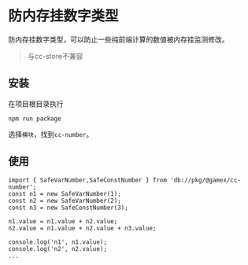 # 防内存挂数字类型

防内存挂数字类型，可以防止一些纯前端计算的数值被内存挂监测修改。
> 与cc-store不兼容

## 安装

在项目根目录执行
```Shell
npm run package
```

选择```模块```，找到```cc-number```。

## 使用

```TS
import { SafeVarNumber,SafeConstNumber } from 'db://pkg/@gamex/cc-number';
const n1 = new SafeVarNumber(1);
const n2 = new SafeVarNumber(2);
const n3 = new SafeConstNumber(3);

n1.value = n1.value + n2.value;
n2.value = n1.value + n2.value + n3.value;

console.log('n1', n1.value);
console.log('n2', n2.value);
...
```